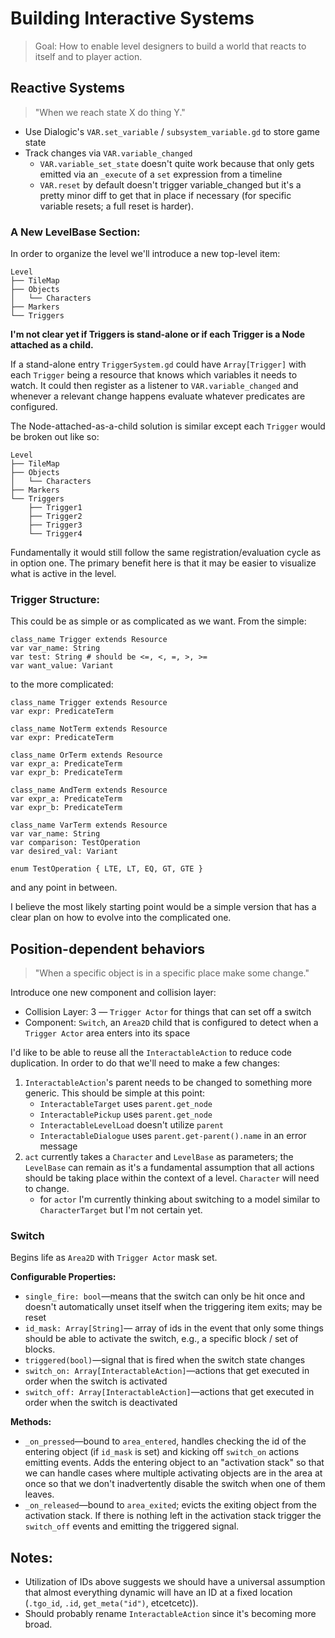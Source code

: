 # Building Interactive Systems

> Goal: How to enable level designers to build a world that reacts to itself and
> to player action.

## Reactive Systems
> "When we reach state X do thing Y."

- Use Dialogic's `VAR.set_variable` / `subsystem_variable.gd` to store game state
- Track changes via `VAR.variable_changed`
  - `VAR.variable_set_state` doesn't quite work because that only gets emitted
    via an `_execute` of a `set` expression from a timeline
  - `VAR.reset` by default doesn't trigger variable_changed but it's a pretty
    minor diff to get that in place if necessary (for specific variable resets;
    a full reset is harder).

### A New LevelBase Section:
In order to organize the level we'll introduce a new top-level item:

```
Level
├── TileMap
├── Objects
│   └── Characters
├── Markers
└── Triggers
```

**I'm not clear yet if Triggers is stand-alone or if each Trigger is a Node
attached as a child.**

If a stand-alone entry `TriggerSystem.gd` could have `Array[Trigger]` with each
`Trigger` being a resource that knows which variables it needs to watch. It
could then register as a listener to `VAR.variable_changed` and whenever a
relevant change happens evaluate whatever predicates are configured.

The Node-attached-as-a-child solution is similar except each `Trigger` would
be broken out like so:

```
Level
├── TileMap
├── Objects
│   └── Characters
├── Markers
└── Triggers
    ├── Trigger1
    ├── Trigger2
    ├── Trigger3
    └── Trigger4
```

Fundamentally it would still follow the same registration/evaluation cycle
as in option one. The primary benefit here is that it may be easier to
visualize what is active in the level.

### Trigger Structure:

This could be as simple or as complicated as we want. From the simple:

```
class_name Trigger extends Resource
var var_name: String
var test: String # should be <=, <, =, >, >=
var want_value: Variant
```

to the more complicated:

```
class_name Trigger extends Resource
var expr: PredicateTerm

class_name NotTerm extends Resource
var expr: PredicateTerm

class_name OrTerm extends Resource
var expr_a: PredicateTerm
var expr_b: PredicateTerm

class_name AndTerm extends Resource
var expr_a: PredicateTerm
var expr_b: PredicateTerm

class_name VarTerm extends Resource
var var_name: String
var comparison: TestOperation
var desired_val: Variant

enum TestOperation { LTE, LT, EQ, GT, GTE }
```

and any point in between.

I believe the most likely starting point would be a simple version that has
a clear plan on how to evolve into the complicated one.

## Position-dependent behaviors

> "When a specific object is in a specific place make some change."

Introduce one new component and collision layer:
- Collision Layer: 3 &mdash; `Trigger Actor` for things that can set off a
  switch
- Component: `Switch`, an `Area2D` child that is configured to detect when a
  `Trigger Actor` area enters into its space

I'd like to be able to reuse all the `InteractableAction` to reduce code
duplication. In order to do that we'll need to make a few changes:

1. `InteractableAction`'s parent needs to be changed to something more
   generic. This should be simple at this point:
   - `InteractableTarget` uses `parent.get_node`
   - `InteractablePickup` uses `parent.get_node`
   - `InteractableLevelLoad` doesn't utilize `parent`
   - `InteractableDialogue` uses `parent.get-parent().name` in an error message
2. `act` currently takes a `Character` and `LevelBase` as parameters; the
   `LevelBase` can remain as it's a fundamental assumption that all actions
   should be taking place within the context of a level. `Character` will need
   to change.
   - for `actor` I'm currently thinking about switching to a model similar to
     `CharacterTarget` but I'm not certain yet.


### Switch
Begins life as `Area2D` with `Trigger Actor` mask set.

**Configurable Properties:**  
- `single_fire: bool`&mdash;means that the switch can only be hit once and
  doesn't automatically unset itself when the triggering item exits; may be
  reset
- `id_mask: Array[String]`&mdash; array of ids in the event that only some
  things should be able to activate the switch, e.g., a specific block / set
  of blocks.
- `triggered(bool)`&mdash;signal that is fired when the switch state changes
- `switch_on: Array[InteractableAction]`&mdash;actions that get executed in
  order when the switch is activated
- `switch_off: Array[InteractableAction]`&mdash;actions that get executed in
  order when the switch is deactivated

**Methods:**  
- `_on_pressed`&mdash;bound to `area_entered`, handles checking the id of the
  entering object (if `id_mask` is set) and kicking off `switch_on` actions
  emitting events. Adds the entering object to an "activation stack" so that
  we can handle cases where multiple activating objects are in the area at once
  so that we don't inadvertently disable the switch when one of them leaves.
- `_on_released`&mdash;bound to `area_exited`; evicts the exiting object from
  the activation stack. If there is nothing left in the activation stack
  trigger the `switch_off` events and emitting the triggered signal.


## Notes:
- Utilization of IDs above suggests we should have a universal assumption that
  almost everything dynamic will have an ID at a fixed location (`.tgo_id`,
  `.id`, `get_meta("id")`, etcetcetc)).
- Should probably rename `InteractableAction` since it's becoming more broad.